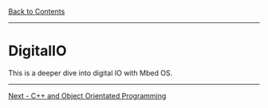 [Back to Contents](README.md)

---

# DigitalIO
This is a deeper dive into digital IO with Mbed OS.



---

[Next - C++ and Object Orientated Programming](Cplusplus.md)
